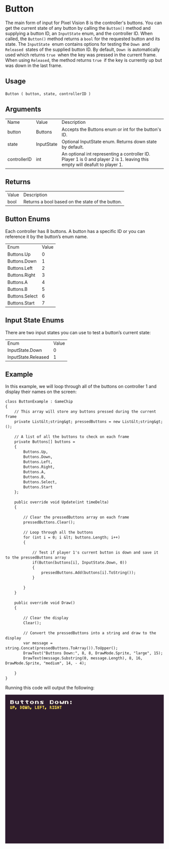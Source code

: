 # Button

The main form of input for Pixel Vision 8 is the controller's buttons. You can get the current state of any button by calling the `Button()` method and supplying a button ID, an `InputState` enum, and the controller ID. When called, the `Button()` method returns a `bool` for the requested button and its state. The `InputState `enum contains options for testing the `Down `and `Released `states of the supplied button ID. By default, `Down `is automatically used which returns `true `when the key was pressed in the current frame. When using `Released`, the method returns `true `if the key is currently up but was down in the last frame.

## Usage

`Button ( button, state, controllerID )`

## Arguments

<table>
  <tr>
    <td>Name</td>
    <td>Value</td>
    <td>Description</td>
  </tr>
  <tr>
    <td>button</td>
    <td>Buttons</td>
    <td>Accepts the Buttons enum or int for the button's ID.</td>
  </tr>
  <tr>
    <td>state</td>
    <td>InputState</td>
    <td>Optional InputState enum. Returns down state by default.</td>
  </tr>
  <tr>
    <td>controllerID</td>
    <td>int</td>
    <td>An optional int representing a controller ID. Player 1 is 0 and player 2 is 1. leaving this empty will deafult to player 1.</td>
  </tr>
</table>


## Returns

<table>
  <tr>
    <td>Value</td>
    <td>Description</td>
  </tr>
  <tr>
    <td>bool</td>
    <td>Returns a bool based on the state of the button.</td>
  </tr>
</table>


## Button Enums

Each controller has 8 buttons. A button has a specific ID or you can reference it by the button’s enum name.

 

<table>
  <tr>
    <td>Enum</td>
    <td>Value</td>
  </tr>
  <tr>
    <td>Buttons.Up</td>
    <td>0</td>
  </tr>
  <tr>
    <td>Buttons.Down</td>
    <td>1</td>
  </tr>
  <tr>
    <td>Buttons.Left</td>
    <td>2</td>
  </tr>
  <tr>
    <td>Buttons.Right</td>
    <td>3</td>
  </tr>
  <tr>
    <td>Buttons.A</td>
    <td>4</td>
  </tr>
  <tr>
    <td>Buttons.B</td>
    <td>5</td>
  </tr>
  <tr>
    <td>Buttons.Select</td>
    <td>6</td>
  </tr>
  <tr>
    <td>Buttons.Start</td>
    <td>7</td>
  </tr>
</table>


## Input State Enums

There are two input states you can use to test a button’s current state:

<table>
  <tr>
    <td>Enum</td>
    <td>Value</td>
  </tr>
  <tr>
    <td>InputState.Down</td>
    <td>0</td>
  </tr>
  <tr>
    <td>InputState.Released</td>
    <td>1</td>
  </tr>
</table>


## Example

In this example, we will loop through all of the buttons on controller 1 and display their names on the screen:

    class ButtonExample : GameChip
    {
        // This array will store any buttons pressed during the current frame
        private List&lt;string&gt; pressedButtons = new List&lt;string&gt;();

        // A list of all the buttons to check on each frame
        private Buttons[] buttons = 
        {
            Buttons.Up,
            Buttons.Down,
            Buttons.Left,
            Buttons.Right,
            Buttons.A,
            Buttons.B,
            Buttons.Select,
            Buttons.Start
        };

        public override void Update(int timeDelta)
        { 

            // Clear the pressedButtons array on each frame
            pressedButtons.Clear();

            // Loop through all the buttons
            for (int i = 0; i &lt; buttons.Length; i++)
            {
            
                // Test if player 1's current button is down and save it to the pressedButtons array
                if(Button(buttons[i], InputState.Down, 0))
                {
                    pressedButtons.Add(buttons[i].ToString());
                }

            }
        }

        public override void Draw()
        { 

            // Clear the display
            Clear();

            // Convert the pressedButtons into a string and draw to the display
            var message = string.Concat(pressedButtons.ToArray()).ToUpper();
            DrawText("Buttons Down:", 8, 8, DrawMode.Sprite, "large", 15);
            DrawText(message.Substring(0, message.Length), 8, 16, DrawMode.Sprite, "medium", 14, - 4);

        }
    }

Running this code will output the following:

<p style="text-align:center"><img src="images/ButtonOutput_image_0.png" /></p>



